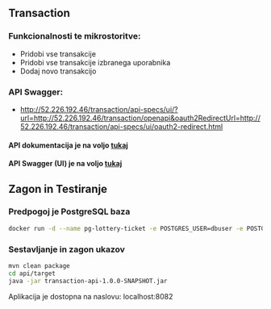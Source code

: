 ## Transaction

### Funkcionalnosti te mikrostoritve:
* Pridobi vse transakcije
* Pridobi vse transakcije izbranega uporabnika
* Dodaj novo transakcijo

### API Swagger:
* http://52.226.192.46/transaction/api-specs/ui/?url=http://52.226.192.46/transaction/openapi&oauth2RedirectUrl=http://52.226.192.46/transaction/api-specs/ui/oauth2-redirect.html

#### API dokumentacija je na voljo [tukaj](http://52.226.192.46/transaction/openapi)
#### API Swagger (UI) je na voljo [tukaj](http://52.226.192.46/transaction/api-specs/ui/?url=http://52.226.192.46/transaction/openapi&oauth2RedirectUrl=http://52.226.192.46/transaction/api-specs/ui/oauth2-redirect.html)

## Zagon in Testiranje

### Predpogoj je PostgreSQL baza

```bash
docker run -d --name pg-lottery-ticket -e POSTGRES_USER=dbuser -e POSTGRES_PASSWORD=postgres -e POSTGRES_DB=lottery-ticket -p 5432:5432 postgres:13
```

### Sestavljanje in zagon ukazov
```bash
mvn clean package
cd api/target
java -jar transaction-api-1.0.0-SNAPSHOT.jar
```
Aplikacija je dostopna na naslovu: localhost:8082